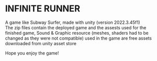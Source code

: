 # INFINITE RUNNER
A game like Subway Surfer, made with unity (version 2022.3.45f1) </br>
The zip files contain the deployed game and the assests used for the finished game,
Sound & Graphic resource (meshes, shaders had to be changed as they were not compatible) used in the
game are free assets downloaded from unity asset store

Hope you enjoy the game!
